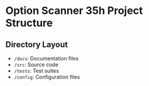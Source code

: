 # Option Scanner 35h Project Structure

## Directory Layout
- `/docs`: Documentation files
- `/src`: Source code
- `/tests`: Test suites
- `/config`: Configuration files